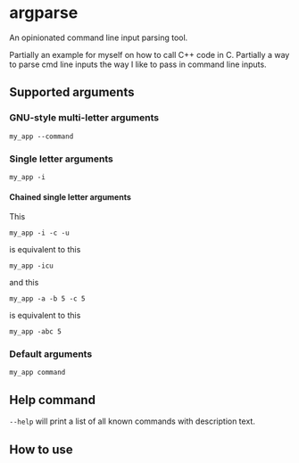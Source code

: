 # argparse

An opinionated command line input parsing tool.

Partially an example for myself on how to call C++ code in C. Partially a way to parse cmd line inputs the way I like to pass in command line inputs.

## Supported arguments

### GNU-style multi-letter arguments

`
my_app --command
`

### Single letter arguments

`
my_app -i
`

#### Chained single letter arguments

This

`
my_app -i -c -u
`

is equivalent to this

`
my_app -icu
`

and this

`
my_app -a -b 5 -c 5
`

is equivalent to this

`
my_app -abc 5
`

### Default arguments

`my_app command`

## Help command
`--help` will print a list of all known commands with description text.

## How to use
